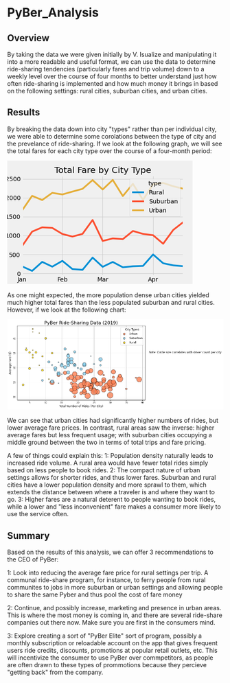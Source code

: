 # PyBer_Analysis

## Overview

By taking the data we were given initially by V. Isualize and manipulating it into a more readable and useful format, we can use the data to determine ride-sharing tendencies (particularly fares and trip volume) down to a weekly level over the course of four months to better understand just how often ride-sharing is implemented and how much money it brings in based on the following settings: rural cities, suburban cities, and urban cities. 

## Results

By breaking the data down into city "types" rather than per individual city, we were able to determine some corolations between the type of city and the prevelance of ride-sharing. If we look at the following graph, we will see the total fares for each city type over the course of a four-month period:

![Summary of Fares per City Type](https://github.com/BPeaver/PyBer_Analysis/blob/main/PyBer%20Challenge/Analysis/Pyber_fare_summary.png)

As one might expected, the more population dense urban cities yielded much higher total fares than the less populated suburban and rural cities. However, if we look at the following chart: 

![Average Fare vs Number of Rides by City Type](https://github.com/BPeaver/PyBer_Analysis/blob/main/PyBer%20Challenge/Analysis/Fig1.png)

We can see that urban cities had significantly higher numbers of rides, but lower average fare prices. In contrast, rural areas saw the inverse: higher average fares but less frequent usage; with suburban cities occupying a middle ground between the two in terms of total trips and fare pricing. 

A few of things could explain this:
  1: Population density naturally leads to increased ride volume. A rural area would have fewer total rides simply based on less people to book rides.
  2: The compact nature of urban settings allows for shorter rides, and thus lower fares. Suburban and rural cities have a lower population density and more sprawl to them,          which extends the distance between where a traveler is and where they want to go. 
  3: Higher fares are a natural deterent to people wanting to book rides, while a lower and "less inconvenient" fare makes a consumer more likely to use the service often. 
  
## Summary

Based on the results of this analysis, we can offer 3 recommendations to the CEO of PyBer:
  
  1: Look into reducing the average fare price for rural settings per trip. A communal ride-share program, for instance, to ferry people from rural communites to jobs in more      suburban or urban settings and allowing people to share the same Pyber and thus pool the cost of fare money
  
  2: Continue, and possibly increase, marketing and presence in urban areas. This is where the most money is coming in, and there are several ride-share companies out there        now. Make sure you are first in the consumers mind.
  
  3: Explore creating a sort of "PyBer Elite" sort of program, possibly a monthly subscription or reloadable account on the app that gives frequent users ride credits,              discounts, promotions at popular retail outlets, etc. This will incentivize the consumer to use PyBer over commpetitors, as people are often drawn to these types of            prommotions because they percieve "getting back" from the company. 
  
  
